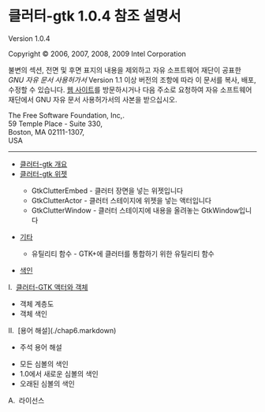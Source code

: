 # 클러터-gtk 1.0.4 참조 설명서 #

Version 1.0.4

Copyright &copy; 2006, 2007, 2008, 2009 Intel Corporation

불변의 섹션, 전면 및 후면 표지의 내용을 제외하고 자유 소프트웨어 재단이 공표한 _GNU 자유 문서 사용허가서_ Version 1.1 이상 버전의 조항에 따라 이 문서를 복사, 배포, 수정할 수 있습니다. [웹 사이트](http://www.fsf.org)를 방문하시거나 다음 주소로 요청하여 자유 소프트웨어 재단에서 GNU 자유 문서 사용허가서의 사본을 받으십시오.

The Free Software Foundation, Inc,.<br/>
59 Temple Place - Suite 330,<br/>
Boston, MA 02111-1307,<br/>
USA

---

<ul>
	<li><a href="chap1.markdown">클러터-gtk 개요</a></li>
	<li><a href="chap2.markdown">클러터-gtk 위젯</a></li>
</ul>
<ul>
	<ul>
		<li>GtkClutterEmbed - 클러터 장면을 넣는 위젯입니다</li>
		<li>GtkClutterActor - 클러터 스테이지에 위젯을 넣는 액터입니다</li>
		<li>GtkClutterWindow - 클러터 스테이지에 내용을 올려놓는 GtkWindow입니다</li>
	</ul>
</ul>
<ul>
	<li><a href="chap3.markdown">기타</a></li>
</ul>
<ul>
	<ul>
		<li>유틸리티 함수 - GTK+에 클러터를 통합하기 위한 유틸리티 함수</li>
	</ul>
</ul>
<ul>
	<li><a href="chap4.markdown">색인</a></li>
</ul>

I.&nbsp;&nbsp;[클러터-GTK 액터와 객체](./chap5.markdown)
<ul>
	<li>객체 계층도</li>
	<li>객체 색인</li>
</ul>
II.&nbsp;&nbsp;[용어 해설](./chap6.markdown)
<ul>
	<li>주석 용어 해설</li>
</ul>

<ul>
	<li>모든 심볼의 색인</li>
	<li>1.0에서 새로운 심볼의 색인</li>
	<li>오래된 심볼의 색인</li>
</ul>
A.&nbsp;&nbsp;라이선스
